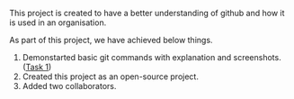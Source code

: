 This project is created to have a better understanding of github and how it is used in an organisation.

As part of this project, we have achieved below things.

1. Demonstarted basic git commands with explanation and screenshots. ([Task 1](./Task1/))
2. Created this project as an open-source project.
3. Added two collaborators.
